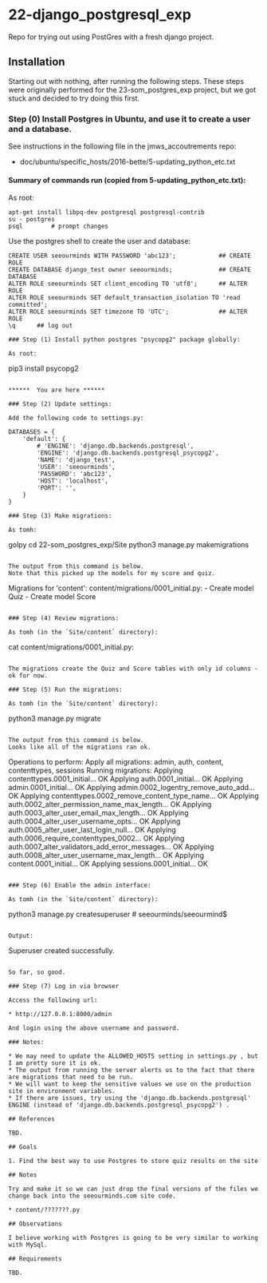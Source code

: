 # 22-django_postgresql_exp

Repo for trying out using PostGres with a fresh django project.

## Installation

Starting out with nothing, after running the following steps.
These steps were originally performed for the 23-som_postgres_exp project, but we got stuck and decided to try doing this first.

### Step (0) Install Postgres in Ubuntu, and use it to create a user and a database.

See instructions in the following file in the jmws_accoutrements repo:

* doc/ubuntu/specific_hosts/2016-bette/5-updating_python_etc.txt

#### Summary of commands run (copied from 5-updating_python_etc.txt):

As root:

```
apt-get install libpq-dev postgresql postgresql-contrib
su - postgres
psql        # prompt changes
```

Use the postgres shell to create the user and database:

```
CREATE USER seeourminds WITH PASSWORD 'abc123';            ## CREATE ROLE
CREATE DATABASE django_test owner seeourminds;             ## CREATE DATABASE
ALTER ROLE seeourminds SET client_encoding TO 'utf8';      ## ALTER ROLE
ALTER ROLE seeourminds SET default_transaction_isolation TO 'read committed';
ALTER ROLE seeourminds SET timezone TO 'UTC';              ## ALTER ROLE
\q      ## log out

### Step (1) Install python postgres "psycopg2" package globally:

As root:

```
pip3 install psycopg2
```

******  You are here ******

### Step (2) Update settings:

Add the following code to settings.py:

DATABASES = {
    'default': {
        # 'ENGINE': 'django.db.backends.postgresql',
        'ENGINE': 'django.db.backends.postgresql_psycopg2',
        'NAME': 'django_test',
        'USER': 'seeourminds',
        'PASSWORD': 'abc123',
        'HOST': 'localhost',
        'PORT': '',
    }
}

### Step (3) Make migrations:

As tomh:

```
golpy
cd 22-som_postgres_exp/Site
python3 manage.py makemigrations
```

The output from this command is below.
Note that this picked up the models for my score and quiz.

```
Migrations for 'content':
  content/migrations/0001_initial.py:
    - Create model Quiz
    - Create model Score
```

### Step (4) Review migrations:

As tomh (in the `Site/content` directory):

```
cat content/migrations/0001_initial.py:
```

The migrations create the Quiz and Score tables with only id columns - ok for now.

### Step (5) Run the migrations:

As tomh (in the `Site/content` directory):

```
python3 manage.py migrate
```

The output from this command is below.
Looks like all of the migrations ran ok.

```
Operations to perform:
  Apply all migrations: admin, auth, content, contenttypes, sessions
Running migrations:
  Applying contenttypes.0001_initial... OK
  Applying auth.0001_initial... OK
  Applying admin.0001_initial... OK
  Applying admin.0002_logentry_remove_auto_add... OK
  Applying contenttypes.0002_remove_content_type_name... OK
  Applying auth.0002_alter_permission_name_max_length... OK
  Applying auth.0003_alter_user_email_max_length... OK
  Applying auth.0004_alter_user_username_opts... OK
  Applying auth.0005_alter_user_last_login_null... OK
  Applying auth.0006_require_contenttypes_0002... OK
  Applying auth.0007_alter_validators_add_error_messages... OK
  Applying auth.0008_alter_user_username_max_length... OK
  Applying content.0001_initial... OK
  Applying sessions.0001_initial... OK
```

### Step (6) Enable the admin interface:

As tomh (in the `Site/content` directory):

```
python3 manage.py createsuperuser   # seeourminds/seeourmind$
```

Output:

```
Superuser created successfully.
```

So far, so good.

### Step (7) Log in via browser

Access the following url:

* http://127.0.0.1:8000/admin

And login using the above username and password.

### Notes:

* We may need to update the ALLOWED_HOSTS setting in settings.py , but I am pretty sure it is ok.
* The output from running the server alerts us to the fact that there are migrations that need to be run.
* We will want to keep the sensitive values we use on the production site in environment variables.
* If there are issues, try using the 'django.db.backends.postgresql' ENGINE (instead of 'django.db.backends.postgresql_psycopg2') .

## References

TBD.

## Goals

1. Find the best way to use Postgres to store quiz results on the site

## Notes

Try and make it so we can just drop the final versions of the files we change back into the seeourminds.com site code.

* content/???????.py

## Observations

I believe working with Postgres is going to be very similar to working with MySql.

## Requirements

TBD.

